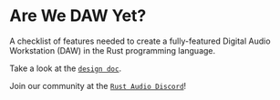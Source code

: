 # Are We DAW Yet?
A checklist of features needed to create a fully-featured Digital Audio Workstation (DAW) in the Rust programming language.

Take a look at the [`design doc`].

Join our community at the [`Rust Audio Discord`]!

[`tuix`]: https://github.com/geom3trik/tuix
[`iced`]: https://github.com/hecrj/iced
[`egui`]: https://github.com/emilk/egui
[`Rust Audio Discord`]: https://discord.gg/Qs2Zwtf9Gf
[`design doc`]: DesignDoc.md
